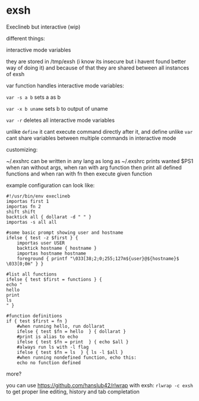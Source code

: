 # exsh
Execlineb but interactive (wip)

different things:

interactive mode variables

they are stored in /tmp/exsh (i know its insecure but i havent found better way of doing it) and because of that they are shared between all instances of exsh

var function handles interactive mode variables:

`var -s a b` sets a as b

`var -x b uname` sets b to output of uname

`var -r` deletes all interactive mode variables

unlike `define` it cant execute command directly after it, and define unlike `var` cant share variables between multiple commands in interactive mode


customizing:

~/.exshrc can be written in any lang as long as ~/.exshrc prints wanted $PS1 when ran without args, when ran with arg function then print all defined functions and when ran with fn <function> then execute given function

example configuration can look like:
```
#!/usr/bin/env execlineb
importas first 1
importas fn 2
shift shift
backtick all { dollarat -d " " }
importas -s all all

#some basic prompt showing user and hostname
ifelse { test -z $first } {
	importas user USER
	backtick hostname { hostname }
	importas hostname hostname
	foreground { printf "\033[38;2;0;255;127m${user}@${hostname}$ \033[0;0m" } }

#list all functions
ifelse { test $first = functions } {
echo "
hello
print
ls
" }

#function definitions
if { test $first = fn } 
	#when running hello, run dollarat
	ifelse { test $fn = hello  } { dollarat }
	#print is alias to echo
	ifelse { test $fn = print  } { echo $all }
	#always run ls with -l flag
	ifelse { test $fn = ls  } { ls -l $all }
	#when running nondefined function, echo this:
	echo no function defined
```

more?


you can use https://github.com/hanslub42/rlwrap with exsh: `rlwrap -c exsh` to get proper line editing, history and tab completation
